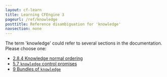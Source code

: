 ```yaml
---
layout: cf-learn
title: Learning CFEngine 3
pageurl: /ref/knowledge
posttitle: Reference disambiguation for 'knowledge'
navsection: none
---
```


The term 'knowledge' could refer to several sections in the documentation. Please choose one:

- [2\.8\.4 Knowledge normal ordering](https://cfengine.com/manuals/cf3-reference.html#Knowledge-normal-ordering)
- [5\.7 <code>knowledge</code> control promises](https://cfengine.com/manuals/cf3-reference.html#control-knowledge)
- [9 Bundles of <code>knowledge</code>](https://cfengine.com/manuals/cf3-reference.html#Bundles-for-knowledge)
